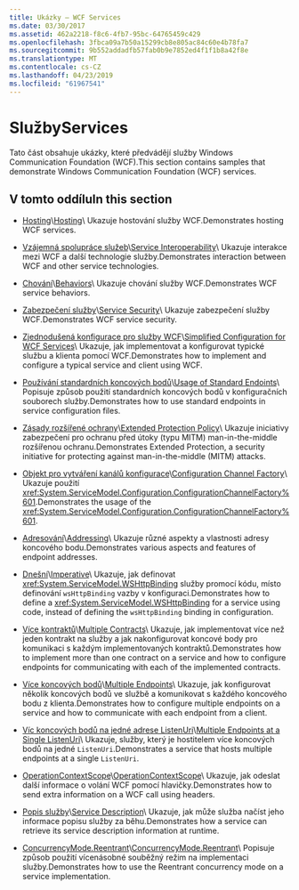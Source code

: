 ```yaml
---
title: Ukázky – WCF Services
ms.date: 03/30/2017
ms.assetid: 462a2218-f8c6-4fb7-95bc-64765459c429
ms.openlocfilehash: 3fbca09a7b50a15299cb8e805ac84c60e4b78fa7
ms.sourcegitcommit: 9b552addadfb57fab0b9e7852ed4f1f1b8a42f8e
ms.translationtype: MT
ms.contentlocale: cs-CZ
ms.lasthandoff: 04/23/2019
ms.locfileid: "61967541"
---
```

# <a name="services"></a><span data-ttu-id="ab5c8-102">Služby</span><span class="sxs-lookup"><span data-stu-id="ab5c8-102">Services</span></span>

<span data-ttu-id="ab5c8-103">Tato část obsahuje ukázky, které předvádějí služby Windows Communication Foundation (WCF).</span><span class="sxs-lookup"><span data-stu-id="ab5c8-103">This section contains samples that demonstrate Windows Communication Foundation (WCF) services.</span></span>

## <a name="in-this-section"></a><span data-ttu-id="ab5c8-104">V tomto oddílu</span><span class="sxs-lookup"><span data-stu-id="ab5c8-104">In this section</span></span>

- <span data-ttu-id="ab5c8-105">[Hosting](../../../../docs/framework/wcf/feature-details/hosting.md)\\</span><span class="sxs-lookup"><span data-stu-id="ab5c8-105">[Hosting](../../../../docs/framework/wcf/feature-details/hosting.md)\\</span></span>
<span data-ttu-id="ab5c8-106">Ukazuje hostování služby WCF.</span><span class="sxs-lookup"><span data-stu-id="ab5c8-106">Demonstrates hosting WCF services.</span></span>

- <span data-ttu-id="ab5c8-107">[Vzájemná spolupráce služeb](service-interoperability.md)\\</span><span class="sxs-lookup"><span data-stu-id="ab5c8-107">[Service Interoperability](service-interoperability.md)\\</span></span>
<span data-ttu-id="ab5c8-108">Ukazuje interakce mezi WCF a další technologie služby.</span><span class="sxs-lookup"><span data-stu-id="ab5c8-108">Demonstrates interaction between WCF and other service technologies.</span></span>

- <span data-ttu-id="ab5c8-109">[Chování](behaviors.md)\\</span><span class="sxs-lookup"><span data-stu-id="ab5c8-109">[Behaviors](behaviors.md)\\</span></span>
<span data-ttu-id="ab5c8-110">Ukazuje chování služby WCF.</span><span class="sxs-lookup"><span data-stu-id="ab5c8-110">Demonstrates WCF service behaviors.</span></span>

- <span data-ttu-id="ab5c8-111">[Zabezpečení služby](service-security.md)\\</span><span class="sxs-lookup"><span data-stu-id="ab5c8-111">[Service Security](service-security.md)\\</span></span>
<span data-ttu-id="ab5c8-112">Ukazuje zabezpečení služby WCF.</span><span class="sxs-lookup"><span data-stu-id="ab5c8-112">Demonstrates WCF service security.</span></span>

- <span data-ttu-id="ab5c8-113">[Zjednodušená konfigurace pro služby WCF](simplified-configuration-for-wcf-services.md)\\</span><span class="sxs-lookup"><span data-stu-id="ab5c8-113">[Simplified Configuration for WCF Services](simplified-configuration-for-wcf-services.md)\\</span></span>
<span data-ttu-id="ab5c8-114">Ukazuje, jak implementovat a konfigurovat typické službu a klienta pomocí WCF.</span><span class="sxs-lookup"><span data-stu-id="ab5c8-114">Demonstrates how to implement and configure a typical service and client using WCF.</span></span>

- <span data-ttu-id="ab5c8-115">[Používání standardních koncových bodů](usage-of-standard-endpoints.md)\\</span><span class="sxs-lookup"><span data-stu-id="ab5c8-115">[Usage of Standard Endoints](usage-of-standard-endpoints.md)\\</span></span>
<span data-ttu-id="ab5c8-116">Popisuje způsob použití standardních koncových bodů v konfiguračních souborech služby.</span><span class="sxs-lookup"><span data-stu-id="ab5c8-116">Demonstrates how to use standard endpoints in service configuration files.</span></span>

- <span data-ttu-id="ab5c8-117">[Zásady rozšířené ochrany](extended-protection-policy.md)\\</span><span class="sxs-lookup"><span data-stu-id="ab5c8-117">[Extended Protection Policy](extended-protection-policy.md)\\</span></span>
<span data-ttu-id="ab5c8-118">Ukazuje iniciativy zabezpečení pro ochranu před útoky (typu MITM) man-in-the-middle rozšířenou ochranu.</span><span class="sxs-lookup"><span data-stu-id="ab5c8-118">Demonstrates Extended Protection, a security initiative for protecting against man-in-the-middle (MITM) attacks.</span></span>

- <span data-ttu-id="ab5c8-119">[Objekt pro vytváření kanálů konfigurace](configuration-channel-factory.md)\\</span><span class="sxs-lookup"><span data-stu-id="ab5c8-119">[Configuration Channel Factory](configuration-channel-factory.md)\\</span></span>
<span data-ttu-id="ab5c8-120">Ukazuje použití <xref:System.ServiceModel.Configuration.ConfigurationChannelFactory%601>.</span><span class="sxs-lookup"><span data-stu-id="ab5c8-120">Demonstrates the usage of the <xref:System.ServiceModel.Configuration.ConfigurationChannelFactory%601>.</span></span>

- <span data-ttu-id="ab5c8-121">[Adresování](addressing.md)\\</span><span class="sxs-lookup"><span data-stu-id="ab5c8-121">[Addressing](addressing.md)\\</span></span>
<span data-ttu-id="ab5c8-122">Ukazuje různé aspekty a vlastnosti adresy koncového bodu.</span><span class="sxs-lookup"><span data-stu-id="ab5c8-122">Demonstrates various aspects and features of endpoint addresses.</span></span>

- <span data-ttu-id="ab5c8-123">[Dnešní](imperative.md)\\</span><span class="sxs-lookup"><span data-stu-id="ab5c8-123">[Imperative](imperative.md)\\</span></span>
<span data-ttu-id="ab5c8-124">Ukazuje, jak definovat <xref:System.ServiceModel.WSHttpBinding> služby promocí kódu, místo definování `wsHttpBinding` vazby v konfiguraci.</span><span class="sxs-lookup"><span data-stu-id="ab5c8-124">Demonstrates how to define a <xref:System.ServiceModel.WSHttpBinding> for a service using code, instead of defining the `wsHttpBinding` binding in configuration.</span></span>

- <span data-ttu-id="ab5c8-125">[Více kontraktů](multiple-contracts.md)\\</span><span class="sxs-lookup"><span data-stu-id="ab5c8-125">[Multiple Contracts](multiple-contracts.md)\\</span></span>
<span data-ttu-id="ab5c8-126">Ukazuje, jak implementovat více než jeden kontrakt na služby a jak nakonfigurovat koncové body pro komunikaci s každým implementovaných kontraktů.</span><span class="sxs-lookup"><span data-stu-id="ab5c8-126">Demonstrates how to implement more than one contract on a service and how to configure endpoints for communicating with each of the implemented contracts.</span></span>

- <span data-ttu-id="ab5c8-127">[Více koncových bodů](multiple-endpoints.md)\\</span><span class="sxs-lookup"><span data-stu-id="ab5c8-127">[Multiple Endpoints](multiple-endpoints.md)\\</span></span>
<span data-ttu-id="ab5c8-128">Ukazuje, jak konfigurovat několik koncových bodů ve službě a komunikovat s každého koncového bodu z klienta.</span><span class="sxs-lookup"><span data-stu-id="ab5c8-128">Demonstrates how to configure multiple endpoints on a service and how to communicate with each endpoint from a client.</span></span>

- <span data-ttu-id="ab5c8-129">[Víc koncových bodů na jedné adrese ListenUri](multiple-endpoints-at-a-single-listenuri.md)\\</span><span class="sxs-lookup"><span data-stu-id="ab5c8-129">[Multiple Endpoints at a Single ListenUri](multiple-endpoints-at-a-single-listenuri.md)\\</span></span>
<span data-ttu-id="ab5c8-130">Ukazuje, služby, který je hostitelem více koncových bodů na jedné `ListenUri`.</span><span class="sxs-lookup"><span data-stu-id="ab5c8-130">Demonstrates a service that hosts multiple endpoints at a single `ListenUri`.</span></span>

- <span data-ttu-id="ab5c8-131">[OperationContextScope](operationcontextscope.md)\\</span><span class="sxs-lookup"><span data-stu-id="ab5c8-131">[OperationContextScope](operationcontextscope.md)\\</span></span>
<span data-ttu-id="ab5c8-132">Ukazuje, jak odeslat další informace o volání WCF pomocí hlavičky.</span><span class="sxs-lookup"><span data-stu-id="ab5c8-132">Demonstrates how to send extra information on a WCF call using headers.</span></span>

- <span data-ttu-id="ab5c8-133">[Popis služby](service-description.md)\\</span><span class="sxs-lookup"><span data-stu-id="ab5c8-133">[Service Description](service-description.md)\\</span></span>
<span data-ttu-id="ab5c8-134">Ukazuje, jak může služba načíst jeho informace popisu služby za běhu.</span><span class="sxs-lookup"><span data-stu-id="ab5c8-134">Demonstrates how a service can retrieve its service description information at runtime.</span></span>

- <span data-ttu-id="ab5c8-135">[ConcurrencyMode.Reentrant](concurrencymode-reentrant.md)\\</span><span class="sxs-lookup"><span data-stu-id="ab5c8-135">[ConcurrencyMode.Reentrant](concurrencymode-reentrant.md)\\</span></span>
<span data-ttu-id="ab5c8-136">Popisuje způsob použití vícenásobné souběžný režim na implementaci služby.</span><span class="sxs-lookup"><span data-stu-id="ab5c8-136">Demonstrates how to use the Reentrant concurrency mode on a service implementation.</span></span>
